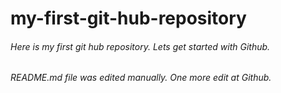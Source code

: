 # my-first-git-hub-repository
###### Here is my first git hub repository. Lets get started with Github.
###### README.md file was edited manually. One more edit at Github.
